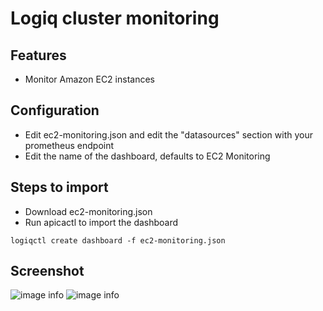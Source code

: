 # Logiq cluster monitoring

## Features
* Monitor Amazon EC2 instances

## Configuration

* Edit ec2-monitoring.json and edit the "datasources" section with your prometheus endpoint
* Edit the name of the dashboard, defaults to EC2 Monitoring

## Steps to import

* Download ec2-monitoring.json
* Run apicactl to import the dashboard

```
logiqctl create dashboard -f ec2-monitoring.json
```

## Screenshot
![image info](./ec2-monitoring-1.png)
![image info](./ec2-monitoring-2.png)